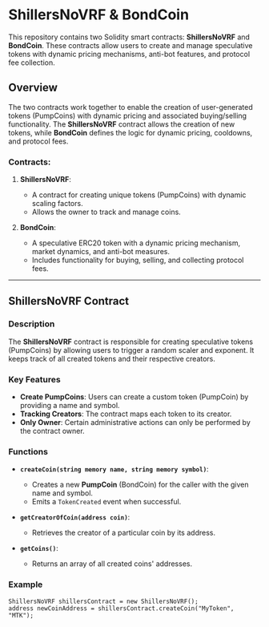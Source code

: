 # ShillersNoVRF & BondCoin

This repository contains two Solidity smart contracts: **ShillersNoVRF** and **BondCoin**. These contracts allow users to create and manage speculative tokens with dynamic pricing mechanisms, anti-bot features, and protocol fee collection.

## Overview

The two contracts work together to enable the creation of user-generated tokens (PumpCoins) with dynamic pricing and associated buying/selling functionality. The **ShillersNoVRF** contract allows the creation of new tokens, while **BondCoin** defines the logic for dynamic pricing, cooldowns, and protocol fees.

### Contracts:

1. **ShillersNoVRF**: 
   - A contract for creating unique tokens (PumpCoins) with dynamic scaling factors.
   - Allows the owner to track and manage coins.
   
2. **BondCoin**: 
   - A speculative ERC20 token with a dynamic pricing mechanism, market dynamics, and anti-bot measures.
   - Includes functionality for buying, selling, and collecting protocol fees.

---

## ShillersNoVRF Contract

### Description

The **ShillersNoVRF** contract is responsible for creating speculative tokens (PumpCoins) by allowing users to trigger a random scaler and exponent. It keeps track of all created tokens and their respective creators.

### Key Features

- **Create PumpCoins**: Users can create a custom token (PumpCoin) by providing a name and symbol.
- **Tracking Creators**: The contract maps each token to its creator.
- **Only Owner**: Certain administrative actions can only be performed by the contract owner.

### Functions

- **`createCoin(string memory name, string memory symbol)`**:
  - Creates a new **PumpCoin** (BondCoin) for the caller with the given name and symbol.
  - Emits a `TokenCreated` event when successful.
  
- **`getCreatorOfCoin(address coin)`**:
  - Retrieves the creator of a particular coin by its address.

- **`getCoins()`**:
  - Returns an array of all created coins' addresses.

### Example

```solidity
ShillersNoVRF shillersContract = new ShillersNoVRF();
address newCoinAddress = shillersContract.createCoin("MyToken", "MTK");
